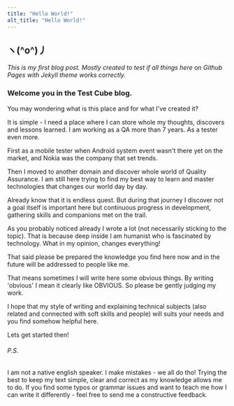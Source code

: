 ```yaml
---
title: "Hello World!"
alt_title: "Hello World!"
---
```


## ヽ(^o^)丿

_This is my first blog post. Mostly created to test if all things here on Github Pages with Jekyll theme works correctly._

### Welcome you in the Test Cube blog. 

You may wondering what is this place and for what I've created it?

It is simple - I need a place where I can store whole my thoughts, discovers and lessons learned. I am working as a QA more than 7 years. As a tester even more. 

First as a mobile tester when Android system event wasn't there yet on the market, and Nokia was the company that set trends. 

Then I moved to another domain and discover whole world of Quality Assurance. I am still here trying to find my best way to learn and master technologies that changes our world day by day.

Already know that it is endless quest. But during that journey I discover not a goal itself is important here but continuous progress in development, gathering skills and companions met on the trail.

As you probably noticed already I wrote a lot (not necessarily sticking to the topic). That is because deep inside I am humanist who is fascinated by technology. What in my opinion, changes everything!

That said please be prepared the knowledge you find here now and in the future will be addressed to people like me.

That means sometimes I will write here some obvious things. By writing 'obvious' I mean it clearly like OBVIOUS. So please be gently judging my work.

I hope that my style of writing and explaining technical subjects (also related and connected with soft skills and people) will suits your needs and you find somehow helpful here.

Lets get started then!

###### P.S. 
I am not a native english speaker. I make mistakes - we all do tho! Trying the best to keep my text simple, clear and correct as my knowledge allows me to do.
If you find some typos or grammar issues and want to teach me how I can write it differently - feel free to send me a constructive feedback.